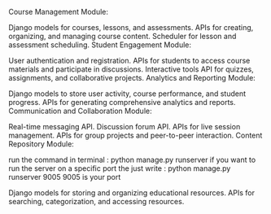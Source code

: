 Course Management Module:

Django models for courses, lessons, and assessments.
APIs for creating, organizing, and managing course content.
Scheduler for lesson and assessment scheduling.
Student Engagement Module:

User authentication and registration.
APIs for students to access course materials and participate in discussions.
Interactive tools API for quizzes, assignments, and collaborative projects.
Analytics and Reporting Module:

Django models to store user activity, course performance, and student progress.
APIs for generating comprehensive analytics and reports.
Communication and Collaboration Module:

Real-time messaging API.
Discussion forum API.
APIs for live session management.
APIs for group projects and peer-to-peer interaction.
Content Repository Module:

run the command in terminal : python manage.py runserver 
if you want to run the server on a specific port the just write : python manage.py runserver 9005
9005 is your port


Django models for storing and organizing educational resources.
APIs for searching, categorization, and accessing resources.
